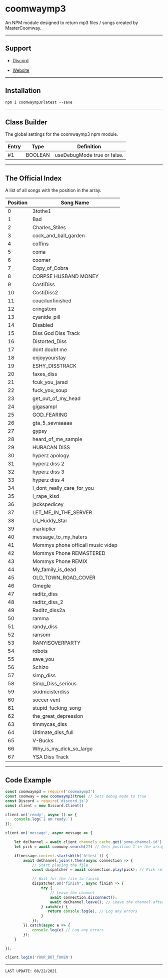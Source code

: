 # coomwaymp3
An NPM module designed to return mp3 files / songs created by MasterCoomway.

---

## Support

* [Discord](https://hyperz.dev/discord)

* [Website](https://botguys.net/bot/coomway)

---

## Installation

`npm i coomwaymp3@latest --save`

---

## Class Builder

The global settings for the coomwaymp3 npm module.

| Entry        | Type | Definition | 
|----------------|---------------|---------------|
| #1   | BOOLEAN  | useDebugMode true or false.

---

## The Official Index

A list of all songs with the position in the array.

| Position        | Song Name | 
|----------------|---------------|
| 0   | 3tothe1
| 1   | Bad
| 2   | Charles_Stiles
| 3   | cock_and_ball_garden
| 4   | coffins
| 5   | coma
| 6   | coomer
| 7   | Copy_of_Cobra
| 8   | CORPSE HUSBAND MONEY
| 9   | CostiDiss
| 10   | CostiDiss2
| 11   | coucilunfinished
| 12   | cringstom
| 13   | cyanide_pill
| 14   | Disabled
| 15   | Diss God Diss Track
| 16   | Distorted_Diss
| 17   | dont doubt me
| 18   | enjoyyourstay
| 19   | ESHY_DISSTRACK
| 20   | faxes_diss
| 21   | fcuk_you_jarad
| 22   | fuck_you_soup
| 23   | get_out_of_my_head
| 24   | gigasampl
| 25   | GOD_FEARING
| 26   | gta_5_sevraaaaa
| 27   | gypsy
| 28   | heard_of_me_sample
| 29   | HURACAN DISS
| 30   | hyperz apology
| 31   | hyperz diss 2
| 32   | hyperz diss 3
| 33   | hyperz diss 4
| 34   | I_dont_really_care_for_you
| 35   | I_rape_kisd
| 36   | jackspedicey
| 37   | LET_ME_IN_THE_SERVER
| 38   | Lil_Huddy_Star
| 39   | markiplier
| 40   | message_to_my_haters
| 41   | Mommys phone officall music videp
| 42   | Mommys Phone REMASTERED
| 43   | Mommys Phone REMIX
| 44   | My_family_is_dead
| 45   | OLD_TOWN_ROAD_COVER
| 46   | Omegle
| 47   | raditz_diss
| 48   | raditz_diss_2
| 49   | Raditz_diss2a
| 50   | ramma
| 51   | randy_diss
| 52   | ransom
| 53   | RANYISOVERPARTY
| 54   | robots
| 55   | save_you
| 56   | Schizo
| 57   | simp_diss
| 58   | Simp_Diss_serious
| 59   | skidmeisterdiss
| 60   | soccer vent
| 61   | stupid_fucking_song
| 62   | the_great_depression
| 63   | timmycas_diss
| 64   | Ultimate_diss_full
| 65   | V-Bucks
| 66   | Why_is_my_dick_so_large
| 67   | YSA Diss Track

---

## Code Example

```js
const coomwaymp3 = require('coomwaymp3')
const coomway = new coomwaymp3(true) // Sets debug mode to true
const Discord = require('discord.js')
const client = new Discord.Client()

client.on('ready', async () => {
    console.log(`I am ready.`)
});

client.on('message', async message => {

    let deChannel = await client.channels.cache.get('some-channel-id') // Get a voice channel to join and play audio
    let pick = await coomway.search(27) // Gets position 1 in the array of songs (second listed in array)

    if(message.content.startsWith(`h!test`)) {
        await deChannel.join().then(async connection => {
            // Start playing the file
            const dispatcher = await connection.play(pick); // Pick returns a link to an audio file via cdn.hyperz.dev

            // Wait for the file to finish
            dispatcher.on("finish", async finish => {
                try {
                    // Leave the channel
                    await connection.disconnect();
                    await deChannel.leave(); // Leave the channel after the audio is done playing
                } catch(e) {
                   return console.log(e); // Log any errors
                }
            });
        }).catch(async e => {
            console.log(e) // Log any errors
        });
    }

});

client.login('YOUR_BOT_TOKEN')
```

---

`LAST UPDATE: 08/22/2021`

